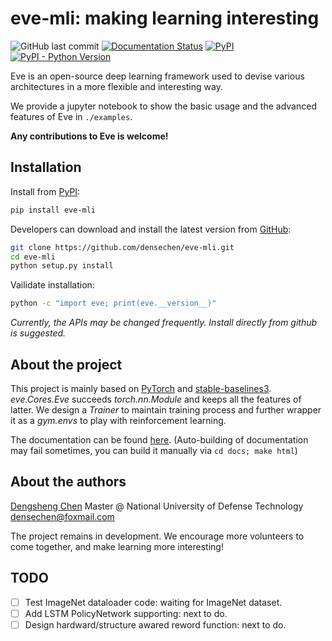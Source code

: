 # eve-mli: making learning interesting

![GitHub last commit](https://img.shields.io/github/last-commit/densechen/eve-mli) [![Documentation Status](https://readthedocs.org/projects/eve-mli/badge/?version=latest)](https://eve-mli.readthedocs.io/en/latest/?badge=latest) [![PyPI](https://img.shields.io/pypi/v/eve-mli)](https://pypi.org/project/eve-mli) [![PyPI - Python Version](https://img.shields.io/pypi/pyversions/eve-mli)](https://pypi.org/project/eve-mli)

Eve is an open-source deep learning framework used to devise various architectures in a more flexible and interesting way.

We provide a jupyter notebook to show the basic usage and the advanced features of Eve in `./examples`.

**Any contributions to Eve is welcome!**

## Installation

Install from [PyPI](https://pypi.org/project/eve-mli/):

```bash
pip install eve-mli
```

Developers can download and install the latest version from [GitHub](https://github.com/densechen/eve-mli):

```bash
git clone https://github.com/densechen/eve-mli.git
cd eve-mli
python setup.py install
```

Vailidate installation:

```bash
python -c "import eve; print(eve.__version__)"
```

*Currently, the APIs may be changed frequently. Install directly from github is suggested.*

## About the project

This project is mainly based on [PyTorch](https://github.com/pytorch/pytorch) and [stable-baselines3](https://github.com/DLR-RM/stable-baselines3).
*eve.Cores.Eve* succeeds *torch.nn.Module* and keeps all the features of latter.
We design a *Trainer* to maintain training process and further wrapper it as a *gym.envs* to play with reinforcement learning.

The documentation can be found [here](https://eve-mli.readthedocs.io).
(Auto-building of documentation may fail sometimes, you can build it manually via ```cd docs; make html```)

## About the authors

[Dengsheng Chen](https://densechen.github.io)
Master @ National University of Defense Technology
densechen@foxmail.com

The project remains in development. We encourage more volunteers to come together, and make learning more interesting!

## TODO

- [ ] Test ImageNet dataloader code: waiting for ImageNet dataset.
- [ ] Add LSTM PolicyNetwork supporting: next to do.
- [ ] Design hardward/structure awared reword function: next to do.